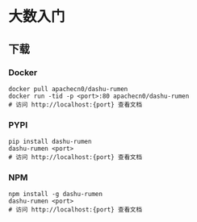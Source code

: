 # 大数入门

## 下载

### Docker

```
docker pull apachecn0/dashu-rumen
docker run -tid -p <port>:80 apachecn0/dashu-rumen
# 访问 http://localhost:{port} 查看文档
```

### PYPI

```
pip install dashu-rumen
dashu-rumen <port>
# 访问 http://localhost:{port} 查看文档
```

### NPM

```
npm install -g dashu-rumen
dashu-rumen <port>
# 访问 http://localhost:{port} 查看文档
```